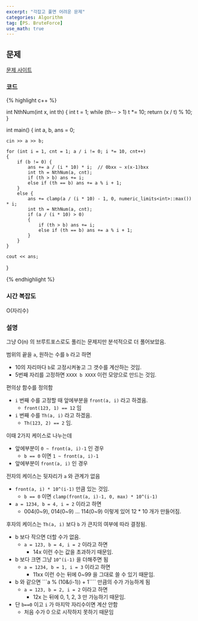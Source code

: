 ```yaml
---
excerpt: "각잡고 풀면 어려운 문제"
categories: Algorithm
tag: [PS. BruteForce]
use_math: true
---
```

## 문제

[문제 사이트](https://www.acmicpc.net/problem/14912)

### 코드

{% highlight c++ %}

int NthNum(int x, int th)
{
	int t = 1;
	while (th-- > 1) t *= 10;
	return (x / t) % 10;
}

int main()
{
	int a, b, ans = 0;

	cin >> a >> b;

	for (int i = 1, cnt = 1; a / i != 0; i *= 10, cnt++)
	{
		if (b != 0) {
			ans += a / (i * 10) * i;  // 0bxx ~ x(x-1)bxx
			int th = NthNum(a, cnt);
			if (th > b) ans += i;
			else if (th == b) ans += a % i + 1;
		}
		else {
			ans += clamp(a / (i * 10) - 1, 0, numeric_limits<int>::max()) * i;
			int th = NthNum(a, cnt);
			if (a / (i * 10) > 0)
			{
				if (th > b) ans += i;
				else if (th == b) ans += a % i + 1;
			}
		}
	}

	cout << ans;
}

{% endhighlight %}

### 시간 복잡도

O(자리수)

### 설명

그냥 O(n) 의 브루트포스로도 풀리는 문제지만 분석적으로 더 풀어보았음.

범위의 끝을 ```a```, 원하는 수를 ```b``` 라고 하면
+ 10의 자리마다 ```b```로 고정시켜놓고 그 갯수를 계산하는 것임.
+ 5번째 자리를 고정하면 ```XXXX b XXXX``` 이런 모양으로 만드는 것임.

편의상 함수를 정의함
+ ```i``` 번째 수를 고정할 때 앞에부분을 ```front(a, i)``` 라고 하겠음.
  + ```front(123, 1) == 12``` 임 
+ ```i``` 번째 수를 ```Th(a, i)``` 라고 하겠음.
  + ```Th(123, 2) == 2``` 임.

이때 2가지 케이스로 나누는데
+ 앞에부분이 ```0 ~ front(a, i)-1``` 인 경우
	+ ```b == 0``` 이면 ```1 ~ front(a, i)-1```
+ 앞에부분이 ```front(a, i)``` 인 경우

전자의 케이스는 뒷자리가 ```a``` 와 관계가 없음
+ ```front(a, i) * 10^(i-1)``` 만큼 있는 것임.
	+ ```b == 0``` 이면 ```clamp(front(a, i)-1, 0, max) * 10^(i-1)```
+ ```a = 1234, b = 4, i = 2``` 이라고 하면
	+ 004(0~9), 014(0~9) ... 114(0~9) 이렇게 있어 12 * 10 개가 만들어짐.

후자의 케이스는 ```Th(a, i)``` 보다 ```b``` 가 큰지의 여부에 따라 결정됨.
+ b 보다 작으면 더할 수가 없음.
	+ ```a = 123, b = 4, i = 2``` 이라고 하면
		+ 14x 이런 수는 값을 초과하기 때문임.
+ b 보다 크면 그냥 ```10^(i-1)``` 을 더해주면 됨
	+ ```a = 1234, b = 1, i = 3``` 이라고 하면
		+ 11xx 이런 수는 뒤에 0~99 을 그대로 쓸 수 있기 때문임.
+ b 와 같으면  ```a % (10&(i-1)) + 1```` 만큼의 수가 가능하게 됨
	+ ```a = 123, b = 2, i = 2``` 이라고 하면
		+ 12x 는 뒤에 0, 1, 2, 3 만 가능하기 때문임.
+ 단 ```b==0``` 이고 ```i``` 가 마지막 자리수이면 계산 안함
	+ 처음 수가 0 으로 시작하지 못하기 때문임